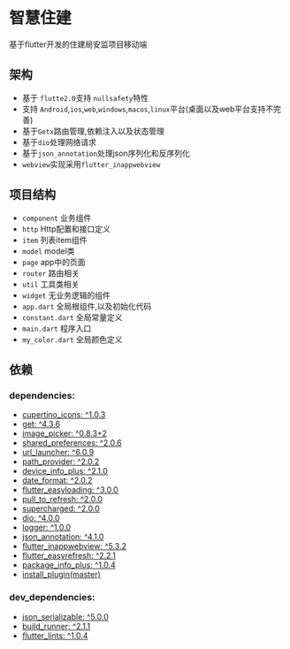 # 智慧住建

基于flutter开发的住建局安监项目移动端

## 架构

* 基于 `flutte2.0`支持 `nullsafety`特性
* 支持 `Android`,`ios`,`web`,`windows`,`macos`,`linux`平台(桌面以及web平台支持不完善)
* 基于`Getx`路由管理,依赖注入以及状态管理
* 基于`dio`处理网络请求
* 基于`json_annotation`处理json序列化和反序列化
* `webview`实现采用`flutter_inappwebview`

## 项目结构

* `component` 业务组件
* `http` Http配置和接口定义
* `item` 列表item组件
* `model` model类
* `page` app中的页面
* `router` 路由相关
* `util` 工具类相关
* `widget` 无业务逻辑的组件
* `app.dart` 全局根组件,以及初始化代码
* `constant.dart` 全局常量定义
* `main.dart` 程序入口
* `my_color.dart` 全局颜色定义

## 依赖

### dependencies:

- [cupertino_icons: ^1.0.3](https://pub.flutter-io.cn/packages/cupertino_icons)
- [get: ^4.3.6](https://pub.flutter-io.cn/packages/get)
- [image_picker: ^0.8.3+2](https://pub.flutter-io.cn/packages/image_picker)
- [shared_preferences: ^2.0.6](https://pub.flutter-io.cn/packages/shared_preferences)
- [url_launcher: ^6.0.9](https://pub.flutter-io.cn/packages/url_launcher)
- [path_provider: ^2.0.2](https://pub.flutter-io.cn/packages/path_provider)
- [device_info_plus: ^2.1.0](https://pub.flutter-io.cn/packages/device_info_plus)
- [date_format: ^2.0.2](https://pub.flutter-io.cn/packages/date_format)
- [flutter_easyloading: ^3.0.0](https://pub.flutter-io.cn/packages/flutter_easyloading)
- [pull_to_refresh: ^2.0.0](https://pub.flutter-io.cn/packages/pull_to_refresh)
- [supercharged: ^2.0.0](https://pub.flutter-io.cn/packages/supercharged)
- [dio: ^4.0.0](https://pub.flutter-io.cn/packages/dio)
- [logger: ^1.0.0](https://pub.flutter-io.cn/packages/logger)
- [json_annotation: ^4.1.0](https://pub.flutter-io.cn/packages/json_annotation)
- [flutter_inappwebview: ^5.3.2](https://pub.flutter-io.cn/packages/flutter_inappwebview)
- [flutter_easyrefresh: ^2.2.1](https://pub.flutter-io.cn/packages/flutter_easyrefresh)
- [package_info_plus: ^1.0.4](https://pub.flutter-io.cn/packages/package_info_plus)
- [install_plugin(master)](https://github.com/Zhangxxl/flutter_install_plugin.git)

### dev_dependencies:

- [json_serializable: ^5.0.0](https://pub.flutter-io.cn/packages/json_serializable)
- [build_runner: ^2.1.1](https://pub.flutter-io.cn/packages/build_runner)
- [flutter_lints: ^1.0.4](https://pub.flutter-io.cn/packages/flutter_lints)